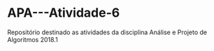 # APA---Atividade-6
Repositório destinado as atividades da disciplina Análise e Projeto de Algoritmos 2018.1 
